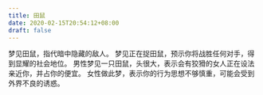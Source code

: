 ```yaml
---
title: 田鼠
date: 2020-02-15T20:54:12+08:00
draft: false
---
```


梦见田鼠，指代暗中隐藏的敌人。
梦见正在捉田鼠，预示你将战胜任何对手，得到显耀的社会地位。
男性梦见一只田鼠，头很大，表示会有狡猾的女人正在设法亲近你，并占你的便宜。
女性做此梦，表示你的行为思想不够慎重，可能会受到外界不良的诱惑。
